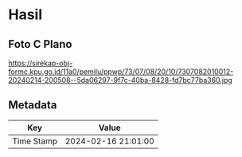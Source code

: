 # Hasil

## Foto C Plano

https://sirekap-obj-formc.kpu.go.id/11a0/pemilu/ppwp/73/07/08/20/10/7307082010012-20240214-200508--5da06297-9f7c-40ba-8428-fd7bc77ba360.jpg


## Metadata

| Key        | Value               |
| ---------- | ------------------- |
| Time Stamp | 2024-02-16 21:01:00 |



